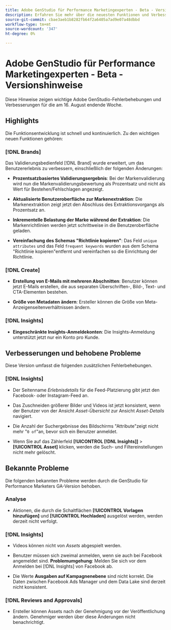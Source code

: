 ```yaml
---
title: Adobe GenStudio für Performance Marketingexperten - Beta - Versionshinweise
description: Erfahren Sie mehr über die neuesten Funktionen und Verbesserungen des Adobe GenStudio für Performance Marketingexperten.
source-git-commit: cbae3aeb1b8282fb64f2a6405a7ad9e07a48dbbd
workflow-type: tm+mt
source-wordcount: '347'
ht-degree: 0%

---
```



# Adobe GenStudio für Performance Marketingexperten - Beta - Versionshinweise

Diese Hinweise zeigen wichtige Adobe GenStudio-Fehlerbehebungen und Verbesserungen für die am 16. August endende Woche.

## Highlights

Die Funktionsentwicklung ist schnell und kontinuierlich. Zu den wichtigen neuen Funktionen gehören:

### [!DNL Brands]

Das Validierungsbedienfeld [!DNL Brand] wurde erweitert, um das Benutzererlebnis zu verbessern, einschließlich der folgenden Änderungen:

* **Prozentsatzbasiertes Validierungsergebnis**: Bei der Markenvalidierung wird nun die Markenvalidierungsbewertung als Prozentsatz und nicht als Wert für Bestehen/Fehlschlagen angezeigt.

* **Aktualisierte Benutzeroberfläche zur Markenextraktion**: Die Markenextraktion zeigt jetzt den Abschluss des Extraktionsvorgangs als Prozentsatz an.

* **Inkrementelle Belastung der Marke während der Extraktion**: Die Markenrichtlinien werden jetzt schrittweise in die Benutzeroberfläche geladen.

* **Vereinfachung des Schemas &quot;Richtlinie kopieren&quot;**: Das Feld `unique attributes` und das Feld `frequent keywords` wurden aus dem Schema &quot;Richtlinie kopieren&quot;entfernt und vereinfachen so die Einrichtung der Richtlinie.

### [!DNL Create]

* **Erstellung von E-Mails mit mehreren Abschnitten**: Benutzer können jetzt E-Mails erstellen, die aus separaten Überschriften-, Bild-, Text- und CTA-Elementen bestehen.

* **Größe von Metadaten ändern**: Ersteller können die Größe von Meta-Anzeigenseitenverhältnissen ändern.

### [!DNL Insights]

* **Eingeschränkte Insights-Anmeldekonten**: Die Insights-Anmeldung unterstützt jetzt nur ein Konto pro Kunde.

## Verbesserungen und behobene Probleme

Diese Version umfasst die folgenden zusätzlichen Fehlerbehebungen.

### [!DNL Insights]

* Der Seitenname _Erlebnisdetails_ für die Feed-Platzierung gibt jetzt den Facebook- oder Instagram-Feed an.

* Das Zuschneiden größerer Bilder und Videos ist jetzt konsistent, wenn der Benutzer von der Ansicht _Asset-Übersicht_ zur Ansicht _Asset-Details_ navigiert.

* Die Anzahl der Suchergebnisse des Bildschirms &quot;Attribute&quot;zeigt nicht mehr &quot;`0 of`&quot;an, bevor sich ein Benutzer anmeldet. <!-- GS- 3665 -->

* Wenn Sie auf das Zählerfeld **[!UICONTROL [!DNL Insights]]** > **[!UICONTROL Asset]** klicken, werden die Such- und Filtereinstellungen nicht mehr gelöscht. <!-- GS-3476 -->

## Bekannte Probleme

Die folgenden bekannten Probleme werden durch die GenStudio für Performance Marketers GA-Version behoben.

### Analyse

* Aktionen, die durch die Schaltflächen **[!UICONTROL Vorlagen hinzufügen]** und **[!UICONTROL Hochladen]** ausgelöst werden, werden derzeit nicht verfolgt. <!-- GS-3505 -->

### [!DNL Insights]

* Videos können nicht von _Assets_ abgespielt werden. <!-- GS-3846 -->

* Benutzer müssen sich zweimal anmelden, wenn sie auch bei Facebook angemeldet sind. **Problemumgehung**: Melden Sie sich vor dem Anmelden bei [!DNL Insights] von Facebook ab.

* Die Werte **Ausgaben auf Kampagnenebene** sind nicht korrekt. Die Daten zwischen Facebook Ads Manager und dem Data Lake sind derzeit nicht konsistent. <!-- GS-3202 -->

### [!DNL Reviews and Approvals]

* Ersteller können Assets nach der Genehmigung vor der Veröffentlichung ändern. Genehmiger werden über diese Änderungen nicht benachrichtigt.

